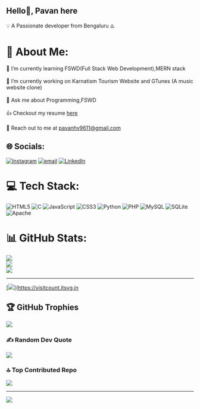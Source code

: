 ## Hello👋, Pavan here
💡 A Passionate developer from Bengaluru ♨️ 

# 💫 About Me:<br>
🌱 I’m currently learning FSWD(Full Stack Web Development),MERN stack<br><br>
🔭 I’m currently working on Karnatism Tourism Website and GTunes (A music website clone)<br><br>
💬 Ask me about Programming,FSWD <br><br>
👍 Checkout my resume <a href="">here</a> <br> <br>
🙌 Reach out to me at pavanhv9611@gmail.com 

## 🌐 Socials:
[![Instagram](https://img.shields.io/badge/Instagram-%23E4405F.svg?logo=Instagram&logoColor=white)](https://instagram.com/itz_me_pavan__07) [![email](https://img.shields.io/badge/Email-D14836?logo=gmail&logoColor=white)](mailto:pavanhv9611@gmail.com) [![LinkedIn](https://img.shields.io/badge/LinkedIn-%230077B5.svg?logo=linkedin&logoColor=white)](https://www.linkedin.com/in/pavan-h-v-3214a7366)

# 💻 Tech Stack:
![HTML5](https://img.shields.io/badge/html5-%23E34F26.svg?style=flat-square&logo=html5&logoColor=white) ![C](https://img.shields.io/badge/c-%2300599C.svg?style=flat-square&logo=c&logoColor=white) ![JavaScript](https://img.shields.io/badge/javascript-%23323330.svg?style=flat-square&logo=javascript&logoColor=%23F7DF1E) ![CSS3](https://img.shields.io/badge/css3-%231572B6.svg?style=flat-square&logo=css3&logoColor=white) ![Python](https://img.shields.io/badge/python-3670A0?style=flat-square&logo=python&logoColor=ffdd54) ![PHP](https://img.shields.io/badge/php-%23777BB4.svg?style=flat-square&logo=php&logoColor=white) ![MySQL](https://img.shields.io/badge/mysql-4479A1.svg?style=flat-square&logo=mysql&logoColor=white) ![SQLite](https://img.shields.io/badge/sqlite-%2307405e.svg?style=flat-square&logo=sqlite&logoColor=white) ![Apache](https://img.shields.io/badge/apache-%23D42029.svg?style=flat-square&logo=apache&logoColor=white)
# 📊 GitHub Stats:
![](https://github-readme-stats.vercel.app/api?username=Pavan-H-V&theme=radical&hide_border=false&include_all_commits=false&count_private=false)<br/>
![](https://nirzak-streak-stats.vercel.app/?user=Pavan-H-V&theme=radical&hide_border=false)<br/>
![](https://github-readme-stats.vercel.app/api/top-langs/?username=Pavan-H-V&theme=radical&hide_border=false&include_all_commits=false&count_private=false&layout=compact)

---
[![](https://visitcount.itsvg.in/api?id=Pavan-H-V&icon=0&color=0)](https://visitcount.itsvg.in

## 🏆 GitHub Trophies
![](https://github-profile-trophy.vercel.app/?username=Pavan-H-V&theme=radical&no-frame=false&no-bg=false&margin-w=4)

### ✍️ Random Dev Quote
![](https://quotes-github-readme.vercel.app/api?type=vetical&theme=radical)

### 🔝 Top Contributed Repo
![](https://github-contributor-stats.vercel.app/api?username=Pavan-H-V&limit=5&theme=dark&combine_all_yearly_contributions=true)

---
[![](https://visitcount.itsvg.in/api?id=Pavan-H-V&icon=0&color=0)](https://visitcount.itsvg.in)

<!-- Proudly created with GPRM ( https://gprm.itsvg.in ) -->
